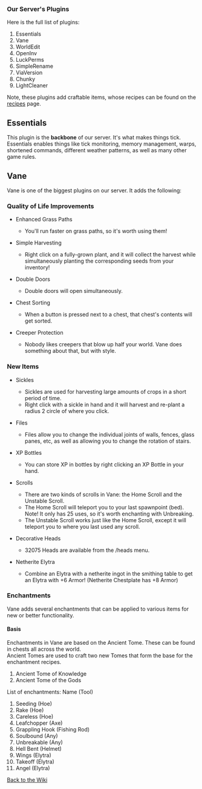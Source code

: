 <link rel="stylesheet" href="/MinecraftServer/assets/css/light-darkmode.css">

### Our Server's Plugins

Here is the full list of plugins:  
1. Essentials  
2. Vane  
3. WorldEdit  
4. OpenInv
5. LuckPerms
6. SimpleRename
7. ViaVersion
8. Chunky
9. LightCleaner

Note, these plugins add craftable items, whose recipes can be found on the [recipes](/MinecraftServer/Wiki/recipes) page.


## Essentials
This plugin is the **backbone** of our server. It's what makes things tick.  
Essentials enables things like tick monitoring, memory management, warps, shortened commands, different weather patterns, as well as many other game rules.

## Vane
Vane is one of the biggest plugins on our server. It adds the following:  

### Quality of Life Improvements  
- Enhanced Grass Paths  
  - You'll run faster on grass paths, so it's worth using them!  

- Simple Harvesting  
  - Right click on a fully-grown plant, and it will collect the harvest while simultaneously planting the corresponding seeds from your inventory!  

- Double Doors  
  - Double doors will open simultaneously.  

- Chest Sorting
  - When a button is pressed next to a chest, that chest's contents will get sorted.    

- Creeper Protection
  - Nobody likes creepers that blow up half your world. Vane does something about that, but with style.  

### New Items

- Sickles
  - Sickles are used for harvesting large amounts of crops in a short period of time.  
  - Right click with a sickle in hand and it will harvest and re-plant a radius 2 circle of where you click.   

- Files
  - Files allow you to change the individual joints of walls, fences, glass panes, etc, as well as allowing you to change the rotation of stairs.  

- XP Bottles  
  - You can store XP in bottles by right clicking an XP Bottle in your hand.  

- Scrolls
  - There are two kinds of scrolls in Vane: the Home Scroll and the Unstable Scroll.  
  - The Home Scroll will teleport you to your last spawnpoint (bed). Note! It only has 25 uses, so it's worth enchanting with Unbreaking.  
  - The Unstable Scroll works just like the Home Scroll, except it will teleport you to where you last used any scroll.  

- Decorative Heads  
  - 32075 Heads are available from the /heads menu.  

- Netherite Elytra  
  - Combine an Elytra with a netherite ingot in the smithing table to get an Elytra with +6 Armor! (Netherite Chestplate has +8 Armor)  


### Enchantments
Vane adds several enchantments that can be applied to various items for new or better functionality.

#### Basis
Enchantments in Vane are based on the Ancient Tome. These can be found in chests all across the world.  
Ancient Tomes are used to craft two new Tomes that form the base for the enchantment recipes.  
1. Ancient Tome of Knowledge
2. Ancient Tome of the Gods

List of enchantments: Name (Tool)

1. Seeding (Hoe)  
2. Rake (Hoe)
3. Careless (Hoe)
4. Leafchopper (Axe)
5. Grappling Hook (Fishing Rod)
6. Soulbound (Any)
7. Unbreakable (Any)
8. Hell Bent (Helmet)
9. Wings (Elytra)
10. Takeoff (Elytra)
11. Angel (Elytra)





[Back to the Wiki](/MinecraftServer/wiki)
